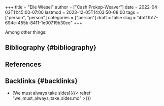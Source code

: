 +++
title = "Elie Wiesel"
author = ["Cash Prokop-Weaver"]
date = 2022-04-03T11:45:00-07:00
lastmod = 2023-12-05T14:03:50-08:00
tags = ["person", "person"]
categories = ["person"]
draft = false
slug = "4bf11b17-694c-455b-8411-1e00719b30ce"
+++

Among other things:


## Bibliography {#bibliography}

## References

<style>.csl-entry{text-indent: -1.5em; margin-left: 1.5em;}</style><div class="csl-bib-body">
</div>


## Backlinks {#backlinks}

-   [We must always take sides]({{< relref "we_must_always_take_sides.md" >}})

